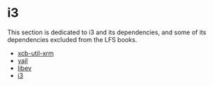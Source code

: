 # i3

This section is dedicated to i3 and its dependencies, and some of its
dependencies excluded from the LFS books.

- [xcb-util-xrm](./1-xcb-util-xrm.md)
- [yajl](./2-yajl.md)
- [libev](./3-libev.md)
- [i3](./4-i3.md)
